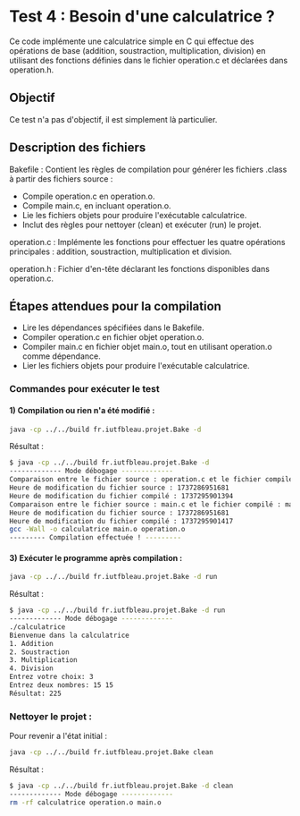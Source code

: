 # Test 4 :  Besoin d'une calculatrice ?

Ce code implémente une calculatrice simple en C qui effectue des opérations de base (addition, soustraction, multiplication, division) en utilisant des fonctions définies dans le fichier operation.c et déclarées dans operation.h.

## Objectif

Ce test n'a pas d'objectif, il est simplement là particulier.

## Description des fichiers

Bakefile : Contient les règles de compilation pour générer les fichiers .class à partir des fichiers source :

* Compile operation.c en operation.o.
* Compile main.c, en incluant operation.o.
* Lie les fichiers objets pour produire l'exécutable calculatrice.
* Inclut des règles pour nettoyer (clean) et exécuter (run) le projet.

operation.c : Implémente les fonctions pour effectuer les quatre opérations principales : addition, soustraction, multiplication et division.

operation.h : Fichier d'en-tête déclarant les fonctions disponibles dans operation.c.

## Étapes attendues pour la compilation

* Lire les dépendances spécifiées dans le Bakefile.
* Compiler operation.c en fichier objet operation.o.
* Compiler main.c en fichier objet main.o, tout en utilisant operation.o comme dépendance.
* Lier les fichiers objets pour produire l'exécutable calculatrice.

### Commandes pour exécuter le test

#### 1) Compilation ou rien n'a été modifié :

```bash
java -cp ../../build fr.iutfbleau.projet.Bake -d 
```
Résultat : 
```bash
$ java -cp ../../build fr.iutfbleau.projet.Bake -d 
------------- Mode débogage -------------
Comparaison entre le fichier source : operation.c et le fichier compilé : operation.o
Heure de modification du fichier source : 1737286951681
Heure de modification du fichier compilé : 1737295901394
Comparaison entre le fichier source : main.c et le fichier compilé : main.o
Heure de modification du fichier source : 1737286951681
Heure de modification du fichier compilé : 1737295901417
gcc -Wall -o calculatrice main.o operation.o
--------- Compilation effectuée ! ---------

```

#### 3) Exécuter le programme après compilation :

```bash
java -cp ../../build fr.iutfbleau.projet.Bake -d run
```

Résultat : 
```bash
$ java -cp ../../build fr.iutfbleau.projet.Bake -d run
------------- Mode débogage -------------
./calculatrice
Bienvenue dans la calculatrice
1. Addition
2. Soustraction
3. Multiplication
4. Division
Entrez votre choix: 3
Entrez deux nombres: 15 15
Résultat: 225
```

### Nettoyer le projet  :

Pour revenir a l'état initial : 

```bash
java -cp ../../build fr.iutfbleau.projet.Bake clean
```

Résultat : 

```bash
$ java -cp ../../build fr.iutfbleau.projet.Bake -d clean
------------- Mode débogage -------------
rm -rf calculatrice operation.o main.o

```
